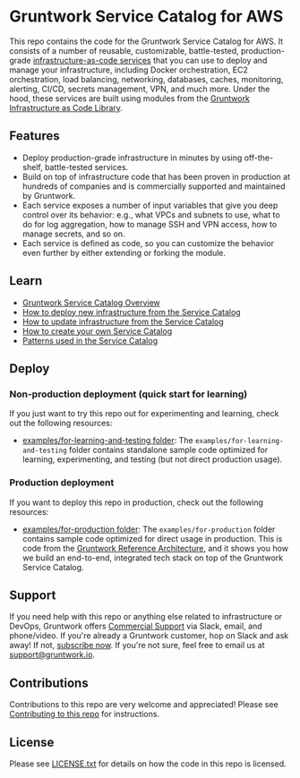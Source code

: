# Gruntwork Service Catalog for AWS

This repo contains the code for the Gruntwork Service Catalog for AWS. It consists of a number of reusable,
customizable, battle-tested, production-grade [infrastructure-as-code services](/modules) that you can use to deploy
and manage your infrastructure, including Docker orchestration, EC2 orchestration, load balancing, networking,
databases, caches, monitoring, alerting, CI/CD, secrets management, VPN, and much more. Under the hood, these services
are built using modules from the [Gruntwork Infrastructure as Code
Library](https://gruntwork.io/infrastructure-as-code-library/).




## Features

* Deploy production-grade infrastructure in minutes by using off-the-shelf, battle-tested services.
* Build on top of infrastructure code that has been proven in production at hundreds of companies and is commercially
  supported and maintained by Gruntwork.
* Each service exposes a number of input variables that give you deep control over its behavior: e.g., what VPCs and
  subnets to use, what to do for log aggregation, how to manage SSH and VPN access, how to manage secrets, and so on.
* Each service is defined as code, so you can customize the behavior even further by either extending or forking the
  module.



## Learn

* [Gruntwork Service Catalog Overview](core-concepts.md#gruntwork-service-catalog-overview)
* [How to deploy new infrastructure from the Service Catalog](core-concepts.md#deploy-new-infrastructure)
* [How to update infrastructure from the Service Catalog](core-concepts.md#make-changes-to-your-infrastructure)
* [How to create your own Service Catalog](core-concepts.md#create-your-own-service-catalog)
* [Patterns used in the Service Catalog](core-concepts.md#patterns-used-in-the-service-catalog)




## Deploy

### Non-production deployment (quick start for learning)

If you just want to try this repo out for experimenting and learning, check out the following resources:

* [examples/for-learning-and-testing folder](/examples/for-learning-and-testing): The
  `examples/for-learning-and-testing` folder contains standalone sample code optimized for learning, experimenting, and
  testing (but not direct production usage).

### Production deployment

If you want to deploy this repo in production, check out the following resources:

* [examples/for-production folder](/examples/for-production): The `examples/for-production` folder contains sample
  code optimized for direct usage in production. This is code from the [Gruntwork Reference
  Architecture](https://gruntwork.io/reference-architecture/), and it shows you how we build an end-to-end, integrated
  tech stack on top of the Gruntwork Service Catalog.




## Support

If you need help with this repo or anything else related to infrastructure or DevOps, Gruntwork offers
[Commercial Support](https://gruntwork.io/support/) via Slack, email, and phone/video. If you're already a Gruntwork
customer, hop on Slack and ask away! If not, [subscribe now](https://www.gruntwork.io/pricing/). If you're not sure,
feel free to email us at [support@gruntwork.io](mailto:support@gruntwork.io).




## Contributions

Contributions to this repo are very welcome and appreciated! Please see [Contributing to this
repo](core-concepts.md#contributing-to-this-repo) for instructions.




## License

Please see [LICENSE.txt](LICENSE.txt) for details on how the code in this repo is licensed.
